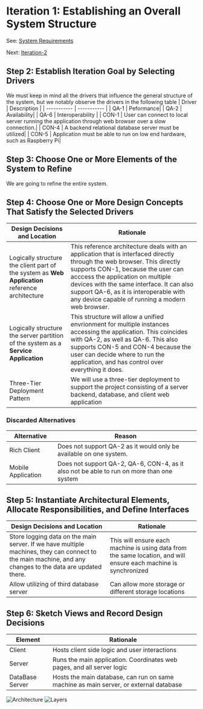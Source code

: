 # Iteration 1: Establishing an Overall System Structure

See: [System Requirements](https://github.com/icekoda/SD-FinalProject/blob/main/Deliverable-2/Deliverable-2.md#system-requirements)

Next: [Iteration-2](https://github.com/icekoda/SD-FinalProject/blob/main/Deliverable-3/Iteration-2.md)

## Step 2: Establish Iteration Goal by Selecting Drivers
We must keep in mind all the drivers that influence the general structure of the system, but we notably observe the drivers in the following table
| Driver  | Description |
| ----------- | ----------- |
| QA-1 | Peformance|
| QA-2 | Availability|
| QA-6 | Interoperability |
| CON-1 | User can connect to local server running the application through web browser over a slow connection.|
| CON-4 | A backend relational database server must be utilized|
| CON-5 | Application must be able to run on low end hardware, such as Raspberry Pi|

## Step 3: Choose One or More Elements of the System to Refine
We are going to refine the entire system.
## Step 4: Choose One or More Design Concepts That Satisfy the Selected Drivers 
| Design Decisions and Location   | Rationale |
| ----------- | ----------- |
|Logically structure the client part of the system as **Web Application** reference architecture|This reference architecture deals with an application that is interfaced directly through the web browser. This directly supports CON-1, because the user can acccess the application on multiple devices with the same interface. It can also support QA-6, as it is interoperable with any device capable of running a modern web browser.|
| Logically structure the server partition of the system as a **Service Application** | This structure will allow a unified envrionment for multiple instances accessing the application. This coincides with QA-2, as well as QA-6. This also supports CON-5 and CON-4 because the user can decide where to run the application, and has control over everything it does. |
| Three-Tier Deployment Pattern | We will use a three-tier deployment to support the project consisting of a server backend, database, and client web application |

### Discarded Alternatives
| Alternative  | Reason |
| ----------- | ----------- |
|Rich Client|Does not support QA-2 as it would only be available on one system.|
|Mobile Application | Does not support QA-2, QA-6, CON-4, as it also not be able to run on more than one system|

## Step 5: Instantiate Architectural Elements, Allocate Responsibilities, and Define Interfaces

| Design Decisions and Location   | Rationale |
| ----------- | ----------- |
| Store logging data on the main server. If we have multiple machines, they can connect to the main machine, and any changes to the data are updated there.|This will ensure each machine is using data from the same location, and will ensure each machine is synchronized |
| Allow utilizing of third database server | Can allow more storage or different storage locations |

## Step 6: Sketch Views and Record Design Decisions
| Element   | Rationale |
| ----------- | ----------- |
| Client      | Hosts client side logic and user interactions |
| Server      | Runs the main application. Coordinates web pages, and all server logic |
| DataBase Server | Hosts the main database, can run on same machine as main server, or external database |

![Architecture](https://user-images.githubusercontent.com/73712369/144958994-f9dd84ac-7c59-4c98-bc8d-59246084701e.png)
![Layers](https://user-images.githubusercontent.com/73712369/144959322-f34abccb-06bd-49ec-a111-7b7de59b602f.png)



